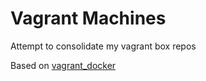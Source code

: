 # Vagrant Machines
Attempt to consolidate my vagrant box repos

Based on [vagrant_docker](https://github.com/chrisguest75/vagrant_docker)

